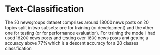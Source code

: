 # Text-Classification
The 20 newsgroups dataset comprises around 18000 news posts on 20 topics split in two subsets: one for training (or development) and the other one for testing (or for performance evaluation).
For training the model i had used 16200 news posts and testing over 1800 news posts and getting a accuracy above 77% which is a descent accuracy for a 20 classes classification
